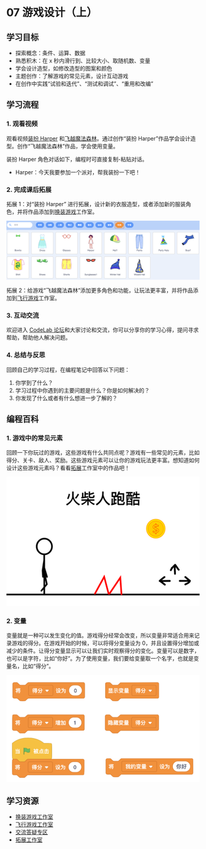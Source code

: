 # 07 游戏设计（上）

## 学习目标

* 探索概念：条件、运算、数据
* 熟悉积木：在 x 秒内滑行到、比较大小、取随机数、变量
* 学会设计造型，如修改造型的图案和颜色
* 主题创作：了解游戏的常见元素，设计互动游戏
* 在创作中实践“试验和迭代”、“测试和调试”、“重用和改编”

## 学习流程

### 1. 观看视频

观看视频[装扮 Harper](https://www.bilibili.com/video/BV1jT4y1K7iA?p=14) 和[飞越魔法森林](https://www.bilibili.com/video/BV1jT4y1K7iA?p=15)。通过创作“装扮 Harper”作品学会设计造型。创作“飞越魔法森林”作品，学会使用变量。

装扮 Harper 角色对话如下，编程时可直接复制-粘贴对话。

* Harper：今天我要参加一个派对，帮我装扮一下吧！

### 2. 完成课后拓展

拓展 1：对“装扮 Harper” 进行拓展，设计新的衣服造型，或者添加新的服装角色，并将作品添加到[换装游戏](https://create.codelab.club/studios/362/)工作室。

![](.gitbook/assets/7.1-zhuang-ban-.png)



拓展 2：给游戏“飞越魔法森林”添加更多角色和功能，让玩法更丰富，并将作品添加到[飞行游戏](https://create.codelab.club/studios/363/)工作室。



### 3. 互动交流

欢迎进入 [CodeLab 论坛](https://discuss.codelab.club/c/8-category/8)和大家讨论和交流，你可以分享你的学习心得，提问寻求帮助，帮助他人解决问题。

### 4. 总结与反思

回顾自己的学习过程，在编程笔记中回答以下问题：

1. 你学到了什么？
2. 学习过程中你遇到的主要问题是什么？你是如何解决的？
3. 你发现了什么或者有什么想进一步了解的？

## 编程百科

### 1. 游戏中的常见元素

回顾一下你玩过的游戏，这些游戏有什么共同点呢？游戏有一些常见的元素，比如得分、关卡、敌人、奖励。这些游戏元素可以让你的游戏玩法更丰富。想知道如何设计这些游戏元素吗？看看[拓展](https://create.codelab.club/studios/86/)工作室中的作品吧！

![](.gitbook/assets/7.2-huo-chai-ren-pao-ku-.png)

### 2. 变量

变量就是一种可以发生变化的值。游戏得分经常会改变，所以变量非常适合用来记录游戏的得分。在游戏开始的时候，可以将得分变量设为 0，并且设置得分增加或减少的条件。让得分变量显示可以让我们实时观察得分的变化。变量可以是数字，也可以是字符，比如“你好”。为了使用变量，我们要给变量取一个名字，也就是变量名，比如“得分”。

![](.gitbook/assets/7.3-bian-liang-.png)

## 学习资源

* [换装游戏工作室](https://create.codelab.club/studios/362/)
* [飞行游戏工作室](https://create.codelab.club/studios/363/)
* [交流答疑专区](https://discuss.codelab.club/c/8-category/32-category/32)
* [拓展工作室](https://create.codelab.club/studios/86/)

